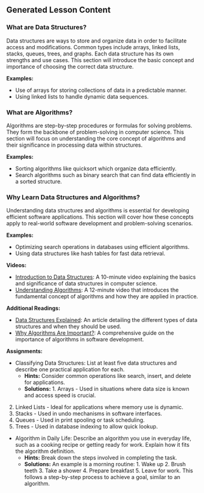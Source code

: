 

## Generated Lesson Content

### What are Data Structures?

Data structures are ways to store and organize data in order to facilitate access and modifications. Common types include arrays, linked lists, stacks, queues, trees, and graphs. Each data structure has its own strengths and use cases. This section will introduce the basic concept and importance of choosing the correct data structure.

**Examples:**
- Use of arrays for storing collections of data in a predictable manner.
- Using linked lists to handle dynamic data sequences.

### What are Algorithms?

Algorithms are step-by-step procedures or formulas for solving problems. They form the backbone of problem-solving in computer science. This section will focus on understanding the core concept of algorithms and their significance in processing data within structures.

**Examples:**
- Sorting algorithms like quicksort which organize data efficiently.
- Search algorithms such as binary search that can find data efficiently in a sorted structure.

### Why Learn Data Structures and Algorithms?

Understanding data structures and algorithms is essential for developing efficient software applications. This section will cover how these concepts apply to real-world software development and problem-solving scenarios.

**Examples:**
- Optimizing search operations in databases using efficient algorithms.
- Using data structures like hash tables for fast data retrieval.

**Videos:**
- [Introduction to Data Structures](https://www.example.com/videos/intro-to-data-structures): A 10-minute video explaining the basics and significance of data structures in computer science.
- [Understanding Algorithms](https://www.example.com/videos/understanding-algorithms): A 12-minute video that introduces the fundamental concept of algorithms and how they are applied in practice.

**Additional Readings:**
- [Data Structures Explained](https://www.example.com/readings/ds-explained): An article detailing the different types of data structures and when they should be used.
- [Why Algorithms Are Important?](https://www.example.com/readings/algorithms-importance): A comprehensive guide on the importance of algorithms in software development.

**Assignments:**
- Classifying Data Structures: List at least five data structures and describe one practical application for each.
  - **Hints:** Consider common operations like search, insert, and delete for applications.
  - **Solutions:** 1. Arrays - Used in situations where data size is known and access speed is crucial.
2. Linked Lists - Ideal for applications where memory use is dynamic.
3. Stacks - Used in undo mechanisms in software interfaces.
4. Queues - Used in print spooling or task scheduling.
5. Trees - Used in database indexing to allow quick lookup.

- Algorithm in Daily Life: Describe an algorithm you use in everyday life, such as a cooking recipe or getting ready for work. Explain how it fits the algorithm definition.
  - **Hints:** Break down the steps involved in completing the task.
  - **Solutions:** An example is a morning routine: 1. Wake up 2. Brush teeth 3. Take a shower 4. Prepare breakfast 5. Leave for work. This follows a step-by-step process to achieve a goal, similar to an algorithm.

